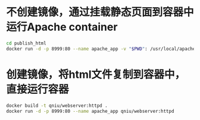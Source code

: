 # 不创建镜像，通过挂载静态页面到容器中运行Apache container

```bash
cd publish_html
docker run -d -p 8999:80 --name apache_app -v "$PWD": /usr/local/apache2/htdocs/ httpd:2.4
```

# 创建镜像，将html文件复制到容器中，直接运行容器

```bash
docker build -t qniu/webserver:httpd .
docker run -d -p 8999:80 --name apache_app qniu/webserver:httpd
```